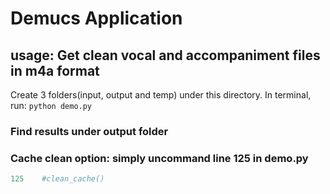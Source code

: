 # Demucs Application
## usage: Get clean vocal and accompaniment files in m4a format
Create 3 folders(input, output and temp) under this directory. In terminal, run: ``python demo.py``
### Find results under output folder
### Cache clean option: simply uncommand line 125 in demo.py
```python
125    #clean_cache()
```
